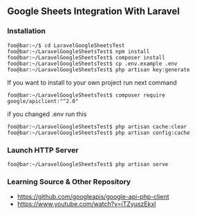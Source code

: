 ## Google Sheets Integration With Laravel
### Installation
```console
foo@bar:~/$ cd LaravelGoogleSheetsTest
foo@bar:~/LaravelGoogleSheetsTest$ npm install
foo@bar:~/LaravelGoogleSheetsTest$ composer install
foo@bar:~/LaravelGoogleSheetsTest$ cp .env.example .env
foo@bar:~/LaravelGoogleSheetsTest$ php artisan key:generate
```

If you want to install to your own project run next command

```console
foo@bar:~/LaravelGoogleSheetsTest$ composer require google/apiclient:"^2.0"
```

if you changed .env run this

```console
foo@bar:~/LaravelGoogleSheetsTest$ php artisan cache:clear
foo@bar:~/LaravelGoogleSheetsTest$ php artisan config:cache
```

### Launch HTTP Server
```console
foo@bar:~/LaravelGoogleSheetsTest$ php artisan serve
```

### Learning Source & Other Repository
* https://github.com/googleapis/google-api-php-client
* https://www.youtube.com/watch?v=iTZyuszEkxI
